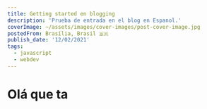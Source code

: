 ```yaml
---
title: Getting started en blogging
description: 'Prueba de entrada en el blog en Espanol.'
coverImage: ~/assets/images/cover-images/post-cover-image.jpg
postedFrom: Brasília, Brasil 🇧🇷
publish_date: '12/02/2021'
tags:
  - javascript
  - webdev
---
```


# Olá que ta
